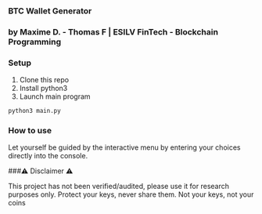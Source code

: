 ### BTC Wallet Generator
### by Maxime D. - Thomas F | ESILV FinTech - Blockchain Programming

### Setup

1. Clone this repo
2. Install python3
3. Launch main program
```shell
python3 main.py
```

### How to use

Let yourself be guided by the interactive menu by entering your choices directly into the console.


###⚠️ Disclaimer ⚠️

This project has not been verified/audited, please use it for research purposes only.
Protect your keys, never share them.
Not your keys, not your coins
